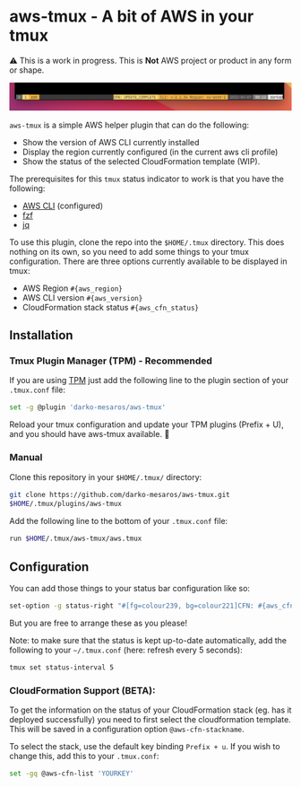 # aws-tmux - A bit of AWS in your tmux

:warning: This is a work in progress. This is **Not** AWS project or product in any form or shape.

![scr](img/header.png)

`aws-tmux` is a simple AWS helper plugin that can do the following:
- Show the version of AWS CLI currently installed
- Display the region currently configured (in the current aws cli profile)
- Show the status of the selected CloudFormation template (WIP).

The prerequisites for this `tmux` status indicator to work is that you have the
following:

- [AWS CLI](https://aws.amazon.com/cli/) (configured)
- [fzf](https://github.com/junegunn/fzf)
- [jq](https://stedolan.github.io/jq/)

To use this plugin, clone the repo into the `$HOME/.tmux` directory. This does
nothing on its own, so you need to add some things to your tmux configuration.
There are three options currently available to be displayed in tmux:
- AWS Region `#{aws_region}`
- AWS CLI version `#{aws_version}`
- CloudFormation stack status `#{aws_cfn_status}`

## Installation

### Tmux Plugin Manager (TPM) - Recommended
If you are using [TPM](https://github.com/tmux-plugins/tpm) just add the
following line to the plugin section of your `.tmux.conf` file:

```bash
set -g @plugin 'darko-mesaros/aws-tmux'
```

Reload your tmux configuration and update your TPM plugins (Prefix + U), and you
should have aws-tmux available. :rocket:

### Manual
Clone this repository in your `$HOME/.tmux/` directory:

```bash
git clone https://github.com/darko-mesaros/aws-tmux.git
$HOME/.tmux/plugins/aws-tmux
```
Add the following line to the bottom of your `.tmux.conf` file:

```bash
run $HOME/.tmux/aws-tmux/aws.tmux
```

## Configuration 

You can add those things to your status bar configuration like so:
```bash
set-option -g status-right "#[fg=colour239, bg=colour221]CFN: #{aws_cfn_status} #[fg=colour239, bg=colour214] CLI: v:#{aws_version} Region: #{aws_region} "
```
But you are free to arrange these as you please!

Note: to make sure that the status is kept up-to-date automatically, add the
following to your `~/.tmux.conf` (here: refresh every 5 seconds):

```bash
tmux set status-interval 5
```

### CloudFormation Support (BETA):
To get the information on the status of your CloudFormation stack (eg. has it
deployed successfully) you need to first select the cloudformation template.
This will be saved in a configuration option `@aws-cfn-stackname`.

To select the stack, use the default key binding `Prefix + u`.
If you wish to change this, add this to your `.tmux.conf`:

```bash
set -gq @aws-cfn-list 'YOURKEY'
```
